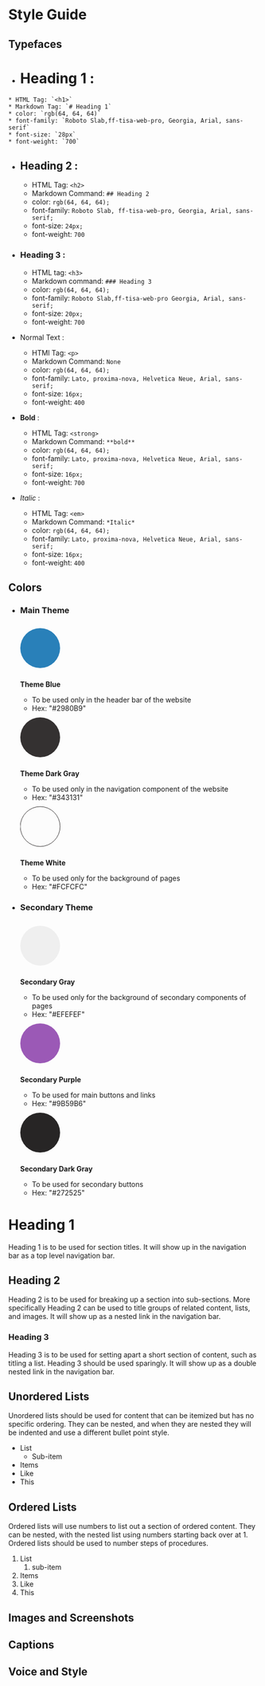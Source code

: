 # Style Guide

## Typefaces

*    # Heading 1 : 
    * HTML Tag: `<h1>`
    * Markdown Tag: `# Heading 1`
    * color: `rgb(64, 64, 64)`
    * font-family: `Roboto Slab,ff-tisa-web-pro, Georgia, Arial, sans-serif`
    * font-size: `28px`
    * font-weight: `700`

        
*   ## Heading 2 : 
    * HTML Tag: `<h2>`
    * Markdown Command: `## Heading 2`
    * color: `rgb(64, 64, 64);`
    * font-family: `Roboto Slab, ff-tisa-web-pro, Georgia, Arial, sans-serif;`
    * font-size: `24px;`
    * font-weight: `700`

*   ### Heading 3 : 
    * HTML tag: `<h3>`
    * Markdown command:  `### Heading 3`
    * color: `rgb(64, 64, 64);`
    * font-family: `Roboto Slab,ff-tisa-web-pro Georgia, Arial, sans-serif;`
    * font-size: `20px;`
    * font-weight: `700`

* Normal Text : 
    * HTMl Tag: `<p>`
    * Markdown Command: `None`
    * color: `rgb(64, 64, 64);`
    * font-family: `Lato, proxima-nova, Helvetica Neue, Arial, sans-serif;`
    * font-size: `16px;`
    * font-weight: `400`

*   **Bold** : 
    * HTML Tag: `<strong> `
    * Markdown Command: `**bold**`
    * color: `rgb(64, 64, 64);`
    * font-family: `Lato, proxima-nova, Helvetica Neue, Arial, sans-serif;`
    * font-size: `16px;`
    * font-weight: `700`
    

*   *Italic* : 
    * HTML Tag: `<em>`
    * Markdown Command: `*Italic*`
    * color: `rgb(64, 64, 64);`
    * font-family: `Lato, proxima-nova, Helvetica Neue, Arial, sans-serif;`
    * font-size: `16px;`
    * font-weight: `400`

## Colors
* ### Main Theme 
    <svg height="100" width="100">
        <circle cx="40" cy="50" r="40" fill="#2980B9" >
    </svg>

    **Theme Blue**

    * To be used only in the header bar of the website
    * Hex: "#2980B9"

    <svg height="100" width="100">
        <circle cx="40" cy="50" r="40" fill="#343131" >
    </svg>

    **Theme Dark Gray**

    * To be used only in the navigation component of the website
    * Hex: "#343131"

    <svg height="100" width="100">
        <circle cx="40" cy="50" r="40" stroke="#343131" stroke-width="1" fill="#FCFCFC" >
    </svg>

    **Theme White**

    * To be used only for the background of pages
    * Hex: "#FCFCFC"


* ### Secondary Theme 

    <svg height="100" width="100">
        <circle cx="40" cy="50" r="40" fill="#EFEFEF" >
    </svg>

    **Secondary Gray**

    * To be used only for the background of secondary components of pages
    * Hex: "#EFEFEF"


    <svg height="100" width="100">
        <circle cx="40" cy="50" r="40" fill="#9B59B6" >
    </svg>

    **Secondary Purple**

    * To be used for main buttons and links
    * Hex: "#9B59B6"

    <svg height="100" width="100">
        <circle cx="40" cy="50" r="40" fill="#272525" >
    </svg>

    **Secondary Dark Gray**

    * To be used for secondary buttons 
    * Hex: "#272525"


# Heading 1

Heading 1 is to be used for section titles. It will show up in the navigation bar
as a top level navigation bar.

## Heading 2

Heading 2 is to be used for breaking up a section into sub-sections. More specifically
Heading 2 can be used to title groups of related content, lists, and images. It will
show up as a nested link in the navigation bar.

### Heading 3

Heading 3 is to be used for setting apart a short section of content, such as titling a list.
Heading 3 should be used sparingly. It will show up as a double nested link in the
navigation bar.

## Unordered Lists

Unordered lists should be used for content that can be itemized but has no specific
ordering. They can be nested, and when they are nested they will be indented and
use a different bullet point style.

- List
    + Sub-item
- Items
- Like 
- This

## Ordered Lists

Ordered lists will use numbers to list out a section of ordered content. They can
be nested, with the nested list using numbers starting back over at 1. Ordered lists
should be used to number steps of procedures.

1. List
    1. sub-item
2. Items
3. Like
4. This

## Images and Screenshots

## Captions

## Voice and Style
